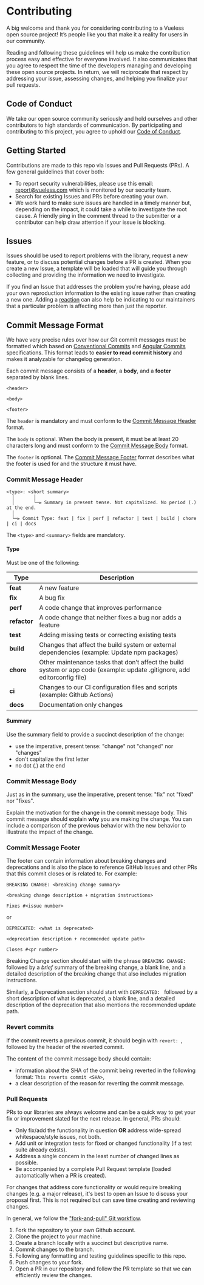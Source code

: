 # Contributing

A big welcome and thank you for considering contributing to a Vueless open source project! 
It’s people like you that make it a reality for users in our community.

Reading and following these guidelines will help us make the contribution process easy and effective for everyone involved. 
It also communicates that you agree to respect the time of the developers managing and developing these open source projects. 
In return, we will reciprocate that respect by addressing your issue, assessing changes, and helping you finalize your pull requests.

## Code of Conduct

We take our open source community seriously and hold ourselves and other contributors to high standards of communication. 
By participating and contributing to this project, you agree to uphold our [Code of Conduct](CODE-OF-CONDUCT.md).

## Getting Started

Contributions are made to this repo via Issues and Pull Requests (PRs). A few general guidelines that cover both:

- To report security vulnerabilities, please use this email: [report@vueless.com](mailto:report@vueless.com) which is monitored by our security team.
- Search for existing Issues and PRs before creating your own.
- We work hard to make sure issues are handled in a timely manner but, depending on the impact, it could take a while to investigate the root cause. A friendly ping in the comment thread to the submitter or a contributor can help draw attention if your issue is blocking.

## Issues

Issues should be used to report problems with the library, request a new feature, or to discuss potential changes before a PR is created. 
When you create a new Issue, a template will be loaded that will guide you through collecting and providing the information we need to investigate.

If you find an Issue that addresses the problem you're having, please add your own reproduction information to the existing issue rather than creating a new one. 
Adding a [reaction](https://github.blog/2016-03-10-add-reactions-to-pull-requests-issues-and-comments/) can also help be indicating to our maintainers 
that a particular problem is affecting more than just the reporter.

## Commit Message Format

We have very precise rules over how our Git commit messages must be formatted which based on [Conventional Commits](https://www.conventionalcommits.org/en/v1.0.0) and [Angular Commits](https://github.com/angular/angular/blob/main/contributing-docs/commit-message-guidelines.md) specifications.
This format leads to **easier to read commit history** and makes it analyzable for changelog generation.

Each commit message consists of a **header**, a **body**, and a **footer** separated by blank lines.

```
<header>

<body>

<footer>
```

The `header` is mandatory and must conform to the [Commit Message Header](#commit-header) format.

The `body` is optional. When the body is present, it must be at least 20 characters long and must conform to the [Commit Message Body](#commit-body) format.

The `footer` is optional. The [Commit Message Footer](#commit-footer) format describes what the footer is used for and the structure it must have.


### <a name="commit-header"></a>Commit Message Header

```
<type>: <short summary>
  │       │
  │       └─⫸ Summary in present tense. Not capitalized. No period (.) at the end.
  │ 
  └─⫸ Commit Type: feat | fix | perf | refactor | test | build | chore | ci | docs
```

The `<type>` and `<summary>` fields are mandatory.


#### Type

Must be one of the following:

| Type         | Description                                                                                                                |
|--------------|----------------------------------------------------------------------------------------------------------------------------|
| **feat**     | A new feature                                                                                                              |
| **fix**      | A bug fix                                                                                                                  |
| **perf**     | A code change that improves performance                                                                                    |
| **refactor** | A code change that neither fixes a bug nor adds a feature                                                                  |
| **test**     | Adding missing tests or correcting existing tests                                                                          |
| **build**    | Changes that affect the build system or external dependencies (example: Update npm packages)                               |
| **chore**    | Other maintenance tasks that don’t affect the build system or app code (example: update .gitignore, add editorconfig file) |
| **ci**       | Changes to our CI configuration files and scripts (example: Github Actions)                                                |
| **docs**     | Documentation only changes                                                                                                 |

#### Summary

Use the summary field to provide a succinct description of the change:

* use the imperative, present tense: "change" not "changed" nor "changes"
* don't capitalize the first letter
* no dot (.) at the end


### <a name="commit-body"></a>Commit Message Body

Just as in the summary, use the imperative, present tense: "fix" not "fixed" nor "fixes".

Explain the motivation for the change in the commit message body. This commit message should explain **why** you are making the change.
You can include a comparison of the previous behavior with the new behavior to illustrate the impact of the change.


### <a name="commit-footer"></a>Commit Message Footer

The footer can contain information about breaking changes and deprecations and is also the place to reference GitHub issues and other PRs that this commit closes or is related to.
For example:

```
BREAKING CHANGE: <breaking change summary>

<breaking change description + migration instructions>

Fixes #<issue number>
```

or

```
DEPRECATED: <what is deprecated>

<deprecation description + recommended update path>

Closes #<pr number>
```

Breaking Change section should start with the phrase `BREAKING CHANGE: ` followed by a *brief* summary of the breaking change, a blank line, and a detailed description of the breaking change that also includes migration instructions.

Similarly, a Deprecation section should start with `DEPRECATED: ` followed by a short description of what is deprecated, a blank line, and a detailed description of the deprecation that also mentions the recommended update path.

### Revert commits

If the commit reverts a previous commit, it should begin with `revert: `, followed by the header of the reverted commit.

The content of the commit message body should contain:

- information about the SHA of the commit being reverted in the following format: `This reverts commit <SHA>`,
- a clear description of the reason for reverting the commit message.

### Pull Requests

PRs to our libraries are always welcome and can be a quick way to get your fix or improvement slated for the next release. 
In general, PRs should:

- Only fix/add the functionality in question **OR** address wide-spread whitespace/style issues, not both.
- Add unit or integration tests for fixed or changed functionality (if a test suite already exists).
- Address a single concern in the least number of changed lines as possible.
- Be accompanied by a complete Pull Request template (loaded automatically when a PR is created).

For changes that address core functionality or would require breaking changes (e.g. a major release), 
it's best to open an Issue to discuss your proposal first. 
This is not required but can save time creating and reviewing changes.

In general, we follow the ["fork-and-pull" Git workflow](https://github.com/susam/gitpr).

1. Fork the repository to your own Github account.
2. Clone the project to your machine.
3. Create a branch locally with a succinct but descriptive name.
4. Commit changes to the branch.
5. Following any formatting and testing guidelines specific to this repo.
6. Push changes to your fork.
7. Open a PR in our repository and follow the PR template so that we can efficiently review the changes.

